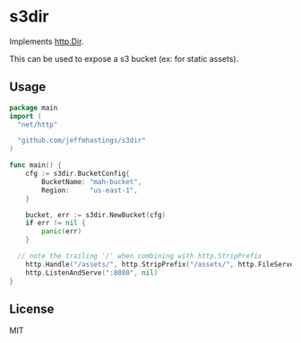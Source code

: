 # s3dir

Implements [http.Dir](https://golang.org/pkg/net/http/#Dir).

This can be used to expose a s3 bucket (ex: for static assets).

## Usage

```go
package main
import (
  "net/http"

  "github.com/jeffmhastings/s3dir"
)

func main() {
	cfg := s3dir.BucketConfig{
		BucketName: "mah-bucket",
		Region:     "us-east-1",
	}

	bucket, err := s3dir.NewBucket(cfg)
	if err != nil {
		panic(err)
	}

  // note the trailing '/' when combining with http.StripPrefix
	http.Handle("/assets/", http.StripPrefix("/assets/", http.FileServer(bucket)))
	http.ListenAndServe(":8080", nil)
}
```

## License

MIT
